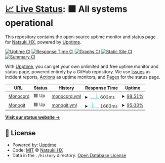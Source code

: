 # [📈 Live Status](https://status.natsuki.live): <!--live status--> **🟩 All systems operational**

This repository contains the open-source uptime monitor and status page for [Natsuki.HX](https://status.natsuki.live), powered by [Upptime](https://github.com/upptime/upptime).

[![Uptime CI](https://github.com/AToska21/monocord/workflows/Uptime%20CI/badge.svg)](https://github.com/AToska21/monocord/actions?query=workflow%3A%22Uptime+CI%22)
[![Response Time CI](https://github.com/AToska21/monocord/workflows/Response%20Time%20CI/badge.svg)](https://github.com/AToska21/monocord/actions?query=workflow%3A%22Response+Time+CI%22)
[![Graphs CI](https://github.com/AToska21/monocord/workflows/Graphs%20CI/badge.svg)](https://github.com/AToska21/monocord/actions?query=workflow%3A%22Graphs+CI%22)
[![Static Site CI](https://github.com/AToska21/monocord/workflows/Static%20Site%20CI/badge.svg)](https://github.com/AToska21/monocord/actions?query=workflow%3A%22Static+Site+CI%22)
[![Summary CI](https://github.com/AToska21/monocord/workflows/Summary%20CI/badge.svg)](https://github.com/AToska21/monocord/actions?query=workflow%3A%22Summary+CI%22)

With [Upptime](https://upptime.js.org), you can get your own unlimited and free uptime monitor and status page, powered entirely by a GitHub repository. We use [Issues](https://github.com/AToska21/monocord/issues) as incident reports, [Actions](https://github.com/AToska21/monocord/actions) as uptime monitors, and [Pages](https://status.natsuki.live) for the status page.

<!--start: status pages-->
<!-- This summary is generated by Upptime (https://github.com/upptime/upptime) -->
<!-- Do not edit this manually, your changes will be overwritten -->
<!-- prettier-ignore -->
| URL | Status | History | Response Time | Uptime |
| --- | ------ | ------- | ------------- | ------ |
| <img alt="" src="https://icons.duckduckgo.com/ip3/chat.natsuki.live.ico" height="13"> [Monocord](https://chat.natsuki.live) | 🟩 Up | [monocord.yml](https://github.com/AToska21/monocord/commits/HEAD/history/monocord.yml) | <details><summary><img alt="Response time graph" src="./graphs/monocord/response-time-week.png" height="20"> 603ms</summary><br><a href="https://status.natsuki.live/history/monocord"><img alt="Response time 603" src="https://img.shields.io/endpoint?url=https%3A%2F%2Fraw.githubusercontent.com%2FAToska21%2Fmonocord%2FHEAD%2Fapi%2Fmonocord%2Fresponse-time.json"></a><br><a href="https://status.natsuki.live/history/monocord"><img alt="24-hour response time 700" src="https://img.shields.io/endpoint?url=https%3A%2F%2Fraw.githubusercontent.com%2FAToska21%2Fmonocord%2FHEAD%2Fapi%2Fmonocord%2Fresponse-time-day.json"></a><br><a href="https://status.natsuki.live/history/monocord"><img alt="7-day response time 603" src="https://img.shields.io/endpoint?url=https%3A%2F%2Fraw.githubusercontent.com%2FAToska21%2Fmonocord%2FHEAD%2Fapi%2Fmonocord%2Fresponse-time-week.json"></a><br><a href="https://status.natsuki.live/history/monocord"><img alt="30-day response time 603" src="https://img.shields.io/endpoint?url=https%3A%2F%2Fraw.githubusercontent.com%2FAToska21%2Fmonocord%2FHEAD%2Fapi%2Fmonocord%2Fresponse-time-month.json"></a><br><a href="https://status.natsuki.live/history/monocord"><img alt="1-year response time 603" src="https://img.shields.io/endpoint?url=https%3A%2F%2Fraw.githubusercontent.com%2FAToska21%2Fmonocord%2FHEAD%2Fapi%2Fmonocord%2Fresponse-time-year.json"></a></details> | <details><summary><a href="https://status.natsuki.live/history/monocord">98.51%</a></summary><a href="https://status.natsuki.live/history/monocord"><img alt="All-time uptime 98.51%" src="https://img.shields.io/endpoint?url=https%3A%2F%2Fraw.githubusercontent.com%2FAToska21%2Fmonocord%2FHEAD%2Fapi%2Fmonocord%2Fuptime.json"></a><br><a href="https://status.natsuki.live/history/monocord"><img alt="24-hour uptime 100.00%" src="https://img.shields.io/endpoint?url=https%3A%2F%2Fraw.githubusercontent.com%2FAToska21%2Fmonocord%2FHEAD%2Fapi%2Fmonocord%2Fuptime-day.json"></a><br><a href="https://status.natsuki.live/history/monocord"><img alt="7-day uptime 98.51%" src="https://img.shields.io/endpoint?url=https%3A%2F%2Fraw.githubusercontent.com%2FAToska21%2Fmonocord%2FHEAD%2Fapi%2Fmonocord%2Fuptime-week.json"></a><br><a href="https://status.natsuki.live/history/monocord"><img alt="30-day uptime 98.51%" src="https://img.shields.io/endpoint?url=https%3A%2F%2Fraw.githubusercontent.com%2FAToska21%2Fmonocord%2FHEAD%2Fapi%2Fmonocord%2Fuptime-month.json"></a><br><a href="https://status.natsuki.live/history/monocord"><img alt="1-year uptime 98.51%" src="https://img.shields.io/endpoint?url=https%3A%2F%2Fraw.githubusercontent.com%2FAToska21%2Fmonocord%2FHEAD%2Fapi%2Fmonocord%2Fuptime-year.json"></a></details>
| <img alt="" src="https://icons.duckduckgo.com/ip3/git.natsuki.live.ico" height="13"> [Monogit](https://git.natsuki.live) | 🟩 Up | [monogit.yml](https://github.com/AToska21/monocord/commits/HEAD/history/monogit.yml) | <details><summary><img alt="Response time graph" src="./graphs/monogit/response-time-week.png" height="20"> 1663ms</summary><br><a href="https://status.natsuki.live/history/monogit"><img alt="Response time 1663" src="https://img.shields.io/endpoint?url=https%3A%2F%2Fraw.githubusercontent.com%2FAToska21%2Fmonocord%2FHEAD%2Fapi%2Fmonogit%2Fresponse-time.json"></a><br><a href="https://status.natsuki.live/history/monogit"><img alt="24-hour response time 1006" src="https://img.shields.io/endpoint?url=https%3A%2F%2Fraw.githubusercontent.com%2FAToska21%2Fmonocord%2FHEAD%2Fapi%2Fmonogit%2Fresponse-time-day.json"></a><br><a href="https://status.natsuki.live/history/monogit"><img alt="7-day response time 1663" src="https://img.shields.io/endpoint?url=https%3A%2F%2Fraw.githubusercontent.com%2FAToska21%2Fmonocord%2FHEAD%2Fapi%2Fmonogit%2Fresponse-time-week.json"></a><br><a href="https://status.natsuki.live/history/monogit"><img alt="30-day response time 1663" src="https://img.shields.io/endpoint?url=https%3A%2F%2Fraw.githubusercontent.com%2FAToska21%2Fmonocord%2FHEAD%2Fapi%2Fmonogit%2Fresponse-time-month.json"></a><br><a href="https://status.natsuki.live/history/monogit"><img alt="1-year response time 1663" src="https://img.shields.io/endpoint?url=https%3A%2F%2Fraw.githubusercontent.com%2FAToska21%2Fmonocord%2FHEAD%2Fapi%2Fmonogit%2Fresponse-time-year.json"></a></details> | <details><summary><a href="https://status.natsuki.live/history/monogit">95.03%</a></summary><a href="https://status.natsuki.live/history/monogit"><img alt="All-time uptime 95.03%" src="https://img.shields.io/endpoint?url=https%3A%2F%2Fraw.githubusercontent.com%2FAToska21%2Fmonocord%2FHEAD%2Fapi%2Fmonogit%2Fuptime.json"></a><br><a href="https://status.natsuki.live/history/monogit"><img alt="24-hour uptime 98.95%" src="https://img.shields.io/endpoint?url=https%3A%2F%2Fraw.githubusercontent.com%2FAToska21%2Fmonocord%2FHEAD%2Fapi%2Fmonogit%2Fuptime-day.json"></a><br><a href="https://status.natsuki.live/history/monogit"><img alt="7-day uptime 95.03%" src="https://img.shields.io/endpoint?url=https%3A%2F%2Fraw.githubusercontent.com%2FAToska21%2Fmonocord%2FHEAD%2Fapi%2Fmonogit%2Fuptime-week.json"></a><br><a href="https://status.natsuki.live/history/monogit"><img alt="30-day uptime 95.03%" src="https://img.shields.io/endpoint?url=https%3A%2F%2Fraw.githubusercontent.com%2FAToska21%2Fmonocord%2FHEAD%2Fapi%2Fmonogit%2Fuptime-month.json"></a><br><a href="https://status.natsuki.live/history/monogit"><img alt="1-year uptime 95.03%" src="https://img.shields.io/endpoint?url=https%3A%2F%2Fraw.githubusercontent.com%2FAToska21%2Fmonocord%2FHEAD%2Fapi%2Fmonogit%2Fuptime-year.json"></a></details>

<!--end: status pages-->

[**Visit our status website →**](https://status.natsuki.live)

## 📄 License

- Powered by: [Upptime](https://github.com/upptime/upptime)
- Code: [MIT](./LICENSE) © [Natsuki.HX](https://status.natsuki.live)
- Data in the `./history` directory: [Open Database License](https://opendatacommons.org/licenses/odbl/1-0/)
